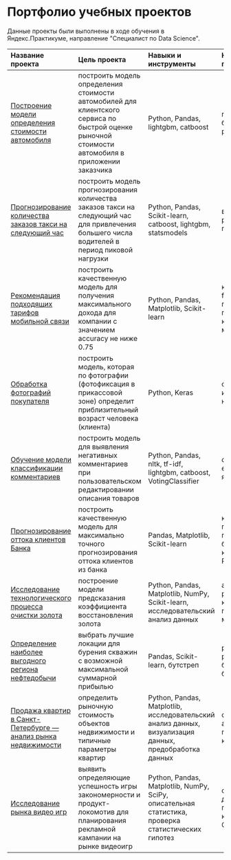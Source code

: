 # Портфолио учебных проектов

Данные проекты были выполнены в ходе обучения в Яндекс.Практикуме, направление "Специалист по Data Science".

| Название проекта | Цель проекта | Навыки и инструменты | Ключевые слова проекта |
| :---------------------- | :---------------------- | :---------------------- | :---------------------- |
| [Построение модели определения стоимости автомобиля](car_price) | построить модель определения стоимости автомобилей для клиентского сервиса по быстрой оценке рыночной стоимости автомобиля в приложении заказчика | Python, Pandas, lightgbm, catboost | градиентный бустинг, регрессия |
| [Прогнозирование количества заказов такси на следующий час](prognoz_taxi) | построить модель прогнозирования количества заказов такси на следующий час для привлечения большего числа водителей в период пиковой нагрузки | Python, Pandas, Scikit-learn, catboost, lightgbm, statsmodels | временные ряды, регрессия, предсказания |
| [Рекомендация подходящих тарифов мобильной связи](mobile_tarif) | построить качественную модель для получения максимального дохода для компании с значением accuracy не ниже 0.75 | Python, Pandas, Matplotlib, Scikit-learn |  классификация, fbeta-мера, подбор гиперпараметров, классические методы ML |
| [Обработка фотографий покупателя](age_customer) | построить модель, которая по фотографии (фотофиксация в прикассовой зоне) определит приблизительный возраст человека (клиента)|  Python, Keras |  обработка изображений, нейронные сети |
| [Обучение модели классификации комментариев](identifying_negative_comments) | построить модель для выявления негативных комментариев при пользовательском редактировании описания товаров | Python, Pandas, nltk, tf-idf, lightgbm, catboost, VotingClassifier| обработка естественного языка, NLP  |
| [Прогнозирование оттока клиентов Банка](bank_customers_churn) | построить качественную модель для максимально точного прогнозирования оттока клиентов из банка| Pandas, Matplotlib, Scikit-learn | классификация, подбор гиперпараметров, балансировка классов, AUC-ROC |
| [Исследование технологического процесса очистки золота](gold_mining) | построение модели предсказания коэффициента восстановления золота | Python, Pandas, Matplotlib, NumPy, Scikit-learn, исследовательский анализ данных |  анализ данных, регрессия, кросс-валидация, пользовательские метрики |
| [Определение наиболее выгодного региона нефтедобычи](locations_for_oil_production) | выбрать лучшие локации для бурения скважин с возможной максимальной суммарной прибылью | Pandas, Scikit-learn, бутстреп | регрессия, разработка бизнес-модели, бутстреп |
| [Продажа квартир в Санкт-Петербурге — анализ рынка недвижимости](property_for_sale) | определить рыночную стоимость объектов недвижимости и типичные параметры квартир | Python, Pandas, Matplotlib, исследовательский анализ данных, визуализация данных, предобработка данных | обработка  и анализ данных, поиск аномалий, категоризация |
| [Исследование рынка видео игр](game_market_research) | выявить определяющие успешность игры закономерности и продукт-локомотив для планирования рекламной кампании на рынке видеоигр | Python, Pandas, Matplotlib, NumPy, SciPy, описательная статистика, проверка статистических гипотез |  обработка данных, портрет пользователя, критерий Стьюдента |
